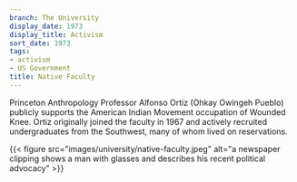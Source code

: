 ```yaml
---
branch: The University
display_date: 1973
display_title: Activism
sort_date: 1973
tags:
- activism
- US Government
title: Native Faculty
---
```


Princeton Anthropology Professor Alfonso Ortiz (Ohkay Owingeh Pueblo) publicly supports the American Indian Movement occupation of Wounded Knee. Ortiz originally joined the faculty in 1967 and actively recruited undergraduates from the Southwest, many of whom lived on reservations.


{{< figure src="images/university/native-faculty.jpeg" alt="a newspaper clipping shows a man with glasses and describes his recent political advocacy" >}}
